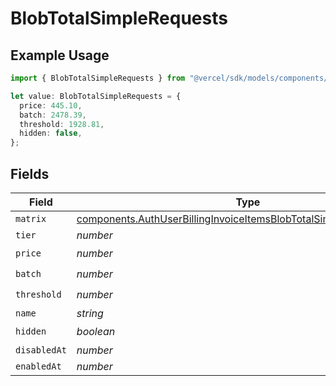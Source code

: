 # BlobTotalSimpleRequests

## Example Usage

```typescript
import { BlobTotalSimpleRequests } from "@vercel/sdk/models/components/authuser.js";

let value: BlobTotalSimpleRequests = {
  price: 445.10,
  batch: 2478.39,
  threshold: 1928.81,
  hidden: false,
};
```

## Fields

| Field                                                                                                                                                      | Type                                                                                                                                                       | Required                                                                                                                                                   | Description                                                                                                                                                |
| ---------------------------------------------------------------------------------------------------------------------------------------------------------- | ---------------------------------------------------------------------------------------------------------------------------------------------------------- | ---------------------------------------------------------------------------------------------------------------------------------------------------------- | ---------------------------------------------------------------------------------------------------------------------------------------------------------- |
| `matrix`                                                                                                                                                   | [components.AuthUserBillingInvoiceItemsBlobTotalSimpleRequestsMatrix](../../models/components/authuserbillinginvoiceitemsblobtotalsimplerequestsmatrix.md) | :heavy_minus_sign:                                                                                                                                         | N/A                                                                                                                                                        |
| `tier`                                                                                                                                                     | *number*                                                                                                                                                   | :heavy_minus_sign:                                                                                                                                         | N/A                                                                                                                                                        |
| `price`                                                                                                                                                    | *number*                                                                                                                                                   | :heavy_check_mark:                                                                                                                                         | N/A                                                                                                                                                        |
| `batch`                                                                                                                                                    | *number*                                                                                                                                                   | :heavy_check_mark:                                                                                                                                         | N/A                                                                                                                                                        |
| `threshold`                                                                                                                                                | *number*                                                                                                                                                   | :heavy_check_mark:                                                                                                                                         | N/A                                                                                                                                                        |
| `name`                                                                                                                                                     | *string*                                                                                                                                                   | :heavy_minus_sign:                                                                                                                                         | N/A                                                                                                                                                        |
| `hidden`                                                                                                                                                   | *boolean*                                                                                                                                                  | :heavy_check_mark:                                                                                                                                         | N/A                                                                                                                                                        |
| `disabledAt`                                                                                                                                               | *number*                                                                                                                                                   | :heavy_minus_sign:                                                                                                                                         | N/A                                                                                                                                                        |
| `enabledAt`                                                                                                                                                | *number*                                                                                                                                                   | :heavy_minus_sign:                                                                                                                                         | N/A                                                                                                                                                        |